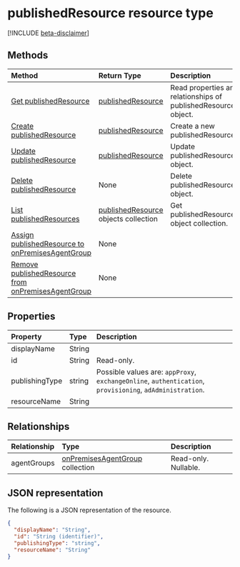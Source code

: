 # publishedResource resource type

[!INCLUDE [beta-disclaimer](../../includes/beta-disclaimer.md)]

## Methods

| Method       | Return Type | Description |
|:-------------|:------------|:------------|
| [Get publishedResource](../api/onpremisespublishedresource_get.md) | [publishedResource](onpremisespublishedresource.md) | Read properties and relationships of publishedResource object. |
| [Create publishedResource](../api/onpremisespublishedresource_create.md) |  [publishedResource](onpremisespublishedresource.md)  | Create a new publishedResource. |
| [Update publishedResource](../api/onpremisespublishedresource_update.md) | [publishedResource](onpremisespublishedresource.md) | Update publishedResource object. |
| [Delete  publishedResource](../api/onpremisespublishedresource_delete.md) | None | Delete publishedResource object. |
| [List publishedResources](../api/onpremisespublishedresource_list.md) | [publishedResource](onpremisespublishedresource.md) objects collection | Get publishedResources object collection. |
| [Assign publishedResource to onPremisesAgentGroup](../api/onpremisespublishedresource_post_agentgroups.md) | None |  |
| [Remove publishedResource from onPremisesAgentGroup](../api/onpremisespublishedresource_delete_agentgroups.md) | None |  |

## Properties

| Property     | Type        | Description |
|:-------------|:------------|:------------|
|displayName|String||
|id|String| Read-only.|
|publishingType|string| Possible values are: `appProxy`, `exchangeOnline`, `authentication`, `provisioning`, `adAdministration`.|
|resourceName|String||

## Relationships

| Relationship | Type        | Description |
|:-------------|:------------|:------------|
|agentGroups|[onPremisesAgentGroup](onpremisesagentgroup.md) collection| Read-only. Nullable.|

## JSON representation

The following is a JSON representation of the resource.

<!-- {
  "blockType": "resource",
  "optionalProperties": [

  ],
  "@odata.type": "microsoft.graph.publishedResource"
}-->

```json
{
  "displayName": "String",
  "id": "String (identifier)",
  "publishingType": "string",
  "resourceName": "String"
}
```

<!-- uuid: 8fcb5dbc-d5aa-4681-8e31-b001d5168d79
2015-10-25 14:57:30 UTC -->
<!-- {
  "type": "#page.annotation",
  "description": "publishedResource resource",
  "keywords": "",
  "section": "documentation",
  "tocPath": ""
}-->